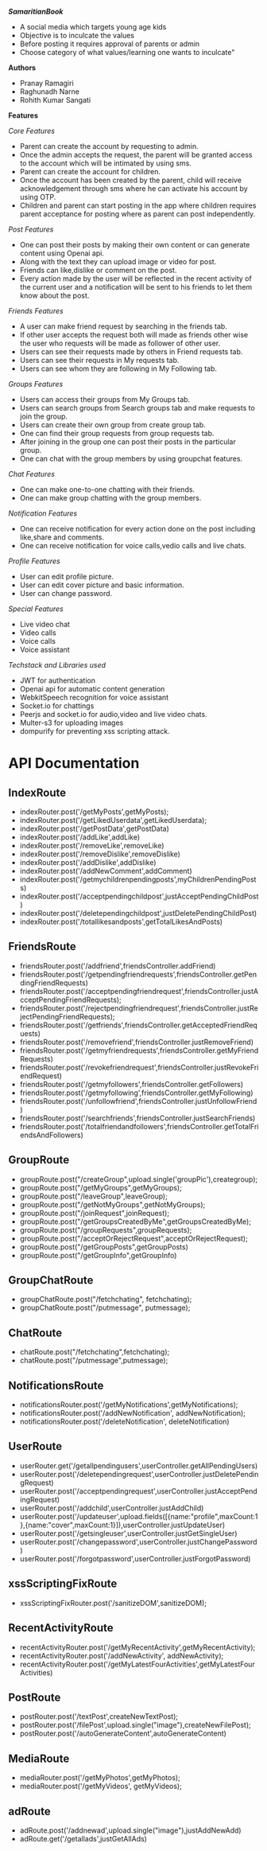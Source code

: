 ***SamaritianBook***

- A social media which targets young age kids
- Objective is to inculcate the values
- Before posting it requires approval of parents or admin
- Choose category of what values/learning one wants to inculcate"

**Authors**

- Pranay Ramagiri
- Raghunadh Narne
- Rohith Kumar Sangati

**Features**

*Core Features*
- Parent can create the account by requesting to admin.
- Once the admin accepts the request, the parent will be granted access to the account which will be intimated by using sms.
- Parent can create the account for children.
- Once the account has been created by the parent, child will receive acknowledgement through sms where he can activate his account by using OTP.
- Children and parent can start posting in the app where children requires parent acceptance for posting where as parent can post independently.

*Post Features*

- One can post their posts by making their own content or can generate content using Openai api.
- Along with the text they can upload image or video for post.
- Friends can like,dislike or comment on the post.
- Every action made by the user will be reflected in the recent activity of the current user and a notification will be sent to his friends to let them know about the post.

*Friends Features*

- A user can make friend request by searching in the friends tab.
- If other user accepts the request both will made as friends other wise the user who requests will be made as follower of other user.
- Users can see their requests made by others in Friend requests tab.
- Users can see their requests in My requests tab.
- Users can see whom they are following in My Following tab.

*Groups Features*

- Users can access their groups from My Groups tab.
- Users can search groups from Search groups tab and make requests to join the group.
- Users can create their own group from create group tab.
- One can find their group requests from group requests tab.
- After joining in the group one can post their posts in the particular group.
- One can chat with the group members by using groupchat features.

*Chat Features*

- One can make one-to-one chatting with their friends.
- One can make group chatting with the group members.

*Notification Features*

- One can receive notification for every action done on the post including like,share and comments.
- One can receive notification for voice calls,vedio calls and live chats.

*Profile Features*

- User can edit profile picture.
- User can edit cover picture and basic information.
- User can change password.

*Special Features*

- Live video chat
- Video calls
- Voice calls
- Voice assistant

*Techstack and Libraries used*

- JWT for authentication
- Openai api for automatic content generation
- WebkitSpeech recognition for voice assistant
- Socket.io for chattings
- Peerjs and socket.io for audio,video and live video chats.
- Multer-s3 for uploading images
- dompurify for preventing xss scripting attack.


# API Documentation

## IndexRoute

* indexRouter.post('/getMyPosts',getMyPosts);
* indexRouter.post('/getLikedUserdata',getLikedUserdata);
* indexRouter.post('/getPostData',getPostData)
* indexRouter.post('/addLike',addLike)
* indexRouter.post('/removeLike',removeLike)
* indexRouter.post('/removeDislike',removeDislike)
* indexRouter.post('/addDislike',addDislike)
* indexRouter.post('/addNewComment',addComment)
* indexRouter.post('/getmychildrenpendingposts',myChildrenPendingPosts)
* indexRouter.post('/acceptpendingchildpost',justAcceptPendingChildPost)
* indexRouter.post('/deletependingchildpost',justDeletePendingChildPost)
* indexRouter.post('/totallikesandposts',getTotalLikesAndPosts)

## FriendsRoute

* friendsRouter.post('/addfriend',friendsController.addFriend)
* friendsRouter.post('/getpendingfriendrequests',friendsController.getPendingFriendRequests)
* friendsRouter.post('/acceptpendingfriendrequest',friendsController.justAcceptPendingFriendRequests);
* friendsRouter.post('/rejectpendingfriendrequest',friendsController.justRejectPendingFriendRequests);
* friendsRouter.post('/getfriends',friendsController.getAcceptedFriendRequests)
* friendsRouter.post('/removefriend',friendsController.justRemoveFriend)
* friendsRouter.post('/getmyfriendrequests',friendsController.getMyFriendRequests)
* friendsRouter.post('/revokefriendrequest',friendsController.justRevokeFriendRequest)
* friendsRouter.post('/getmyfollowers',friendsController.getFollowers)
* friendsRouter.post('/getmyfollowing',friendsController.getMyFollowing)
* friendsRouter.post('/unfollowfriend',friendsController.justUnfollowFriend)
* friendsRouter.post('/searchfriends',friendsController.justSearchFriends)
* friendsRouter.post('/totalfriendandfollowers',friendsController.getTotalFriendsAndFollowers)

## GroupRoute
* groupRoute.post("/createGroup",upload.single('groupPic'),creategroup);
* groupRoute.post("/getMyGroups",getMyGroups);
* groupRoute.post("/leaveGroup",leaveGroup);
* groupRoute.post("/getNotMyGroups",getNotMyGroups);
* groupRoute.post("/joinRequest",joinRequest);
* groupRoute.post("/getGroupsCreatedByMe",getGroupsCreatedByMe);
* groupRoute.post("/groupRequests",groupRequests);
* groupRoute.post("/acceptOrRejectRequest",acceptOrRejectRequest);
* groupRoute.post("/getGroupPosts",getGroupPosts)
* groupRoute.post("/getGroupInfo",getGroupInfo)

## GroupChatRoute
* groupChatRoute.post("/fetchchating", fetchchating);
* groupChatRoute.post("/putmessage", putmessage);

## ChatRoute
* chatRoute.post("/fetchchating",fetchchating);
* chatRoute.post("/putmessage",putmessage);


## NotificationsRoute

* notificationsRouter.post('/getMyNotifications',getMyNotifications);
* notificationsRouter.post('/addNewNotification', addNewNotification);
* notificationsRouter.post('/deleteNotification', deleteNotification)

## UserRoute 
* userRouter.get('/getallpendingusers',userController.getAllPendingUsers)
* userRouter.post('/deletependingrequest',userController.justDeletePendingRequest)
* userRouter.post('/acceptpendingrequest',userController.justAcceptPendingRequest)
* userRouter.post('/addchild',userController.justAddChild)
* userRouter.post('/updateuser',upload.fields([{name:"profile",maxCount:1},{name:"cover",maxCount:1}]),userController.justUpdateUser)
* userRouter.post('/getsingleuser',userController.justGetSingleUser)
* userRouter.post('/changepassword',userController.justChangePassword)
* userRouter.post('/forgotpassword',userController.justForgotPassword)

## xssScriptingFixRoute
* xssScriptingFixRouter.post('/sanitizeDOM',sanitizeDOM);

## RecentActivityRoute

* recentActivityRouter.post('/getMyRecentActivity',getMyRecentActivity);
* recentActivityRouter.post('/addNewActivity', addNewActivity);
* recentActivityRouter.post('/getMyLatestFourActivities',getMyLatestFourActivities)

## PostRoute
* postRouter.post('/textPost',createNewTextPost);
* postRouter.post('/filePost',upload.single("image"),createNewFilePost);
* postRouter.post('/autoGenerateContent',autoGenerateContent)

## MediaRoute
* mediaRouter.post('/getMyPhotos',getMyPhotos);
* mediaRouter.post('/getMyVideos', getMyVideos);

## adRoute

* adRoute.post('/addnewad',upload.single("image"),justAddNewAdd)
* adRoute.get('/getallads',justGetAllAds)



